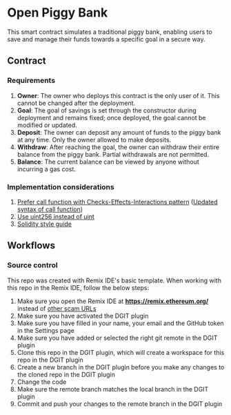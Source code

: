 # Open Piggy Bank

This smart contract simulates a traditional piggy bank, enabling users to save and manage their funds towards a specific goal in a secure way.

## Contract

### Requirements

1. **Owner**: The owner who deploys this contract is the only user of it. This cannot be changed after the deployment.
2. **Goal**: The goal of savings is set through the constructor during deployment and remains fixed; once deployed, the goal cannot be modified or updated.
3. **Deposit**: The owner can deposit any amount of funds to the piggy bank at any time. Only the owner allowed to make deposits.
4. **Withdraw**: After reaching the goal, the owner can withdraw their entire balance from the piggy bank. Partial withdrawals are not permitted.
5. **Balance**: The current balance can be viewed by anyone without incurring a gas cost.

### Implementation considerations

1. [Prefer call function with Checks-Effects-Interactions pattern](https://consensys.io/diligence/blog/2019/09/stop-using-soliditys-transfer-now/) ([Updated syntax of call function](https://ethereum.stackexchange.com/questions/19341/address-send-vs-address-transfer-best-practice-usage))
2. [Use uint256 instead of uint](https://ethereum.stackexchange.com/questions/43241/why-write-uint256-instead-of-uint-if-theyre-the-same-thing)
3. [Solidity style guide](https://docs.soliditylang.org/en/latest/style-guide.html)

## Workflows

### Source control

This repo was created with Remix IDE's basic template. When working with this repo in the Remix IDE, follow the below steps:

1. Make sure you open the Remix IDE at **https://remix.ethereum.org/** instead of [other scam URLs](https://medium.com/remix-ide/remix-in-youtube-crypto-scams-71c338da32d)
2. Make sure you have activated the DGIT plugin
3. Make sure you have filled in your name, your email and the GitHub token in the Settings page
4. Make sure you have added or selected the right git remote in the DGIT plugin
5. Clone this repo in the DGIT plugin, which will create a workspace for this repo in the DGIT plugin
6. Create a new branch in the DGIT plugin before you make any changes to the cloned repo in the DGIT plugin
7. Change the code
8. Make sure the remote branch matches the local branch in the DGIT plugin
9. Commit and push your changes to the remote branch in the DGIT plugin
